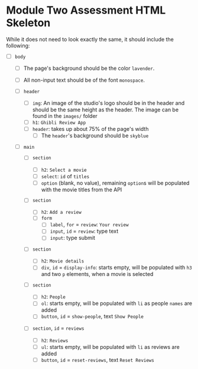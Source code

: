 # Module Two Assessment HTML Skeleton

While it does not need to look exactly the same, it should include the following:

- [ ] `body`

  - [ ] The page's background should be the color `lavender`.
  - [ ] All non-input text should be of the font `monospace`.

  - [ ] `header`

    - [ ] `img`: An image of the studio's logo should be in the header and should be the same height as the header. The image can be found in the `images/` folder
    - [ ] `h1`: `Ghibli Review App`
    - [ ] `header`: takes up about 75% of the page's width
      - [ ] The `header`'s background should be `skyblue`

  - [ ] `main`

    - [ ] `section`

      - [ ] `h2`: `Select a movie`
      - [ ] `select`: `id` of `titles`
      - [ ] `option` (blank, no value), remaining `option`s will be populated with the movie titles from the API

    - [ ] `section`
      - [ ] `h2`: `Add a review`
      - [ ] `form`
        - [ ] `label`, `for` = `review`: `Your review`
        - [ ] `input`, `id` = `review`: type text
        - [ ] `input`: type submit
    - [ ] `section`
      - [ ] `h2`: `Movie details`
      - [ ] `div`, `id` = `display-info`: starts empty, will be populated with `h3` and two `p` elements, when a movie is selected
    - [ ] `section`
      - [ ] `h2`: `People`
      - [ ] `ol`: starts empty, will be populated with `li` as people `names` are added
      - [ ] `button`, `id` = `show-people`, text `Show People`
    - [ ] `section`, `id` = `reviews`
      - [ ] `h2`: `Reviews`
      - [ ] `ul`: starts empty, will be populated with `li` as reviews are added
      - [ ] `button`, `id` = `reset-reviews`, text `Reset Reviews`
